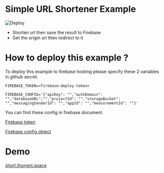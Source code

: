 # Simple URL Shortener Example

![Deploy](https://github.com/trthong95/url-shortener/workflows/Mainflow/badge.svg)

* Shorten url then save the result to Firebase
* Get the origin url then redirect to it

# How to deploy this example ?

To deploy this example to firebase hosting please specify these 2 variables in github secret.
```
FIREBASE_TOKEN=<firebase-deploy-token>
```

```
FIREBASE_CONFIG='{"apiKey": "","authDomain": "","databaseURL":"","projectId": "","storageBucket": "","messagingSenderId": "","appId": "","measurementId": ""}'
```
You can find these config in firebase document.

[Firebase token](https://firebase.google.com/docs/cli#cli-ci-systems)

[Firebase config object](https://firebase.google.com/docs/web/setup#config-object)


# Demo
[short.thongnt.space](https://short.thongnt.space)
